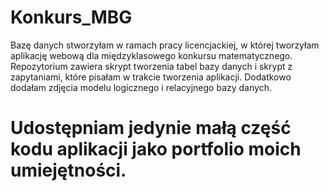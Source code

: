 # Konkurs_MBG
Bazę danych stworzyłam w ramach pracy licencjackiej, w której tworzyłam aplikację webową dla międzyklasowego konkursu matematycznego.
Repozytorium zawiera skrypt tworzenia tabel bazy danych i skrypt z zapytaniami, które pisałam w trakcie tworzenia aplikacji.
Dodatkowo dodałam zdjęcia modelu logicznego i relacyjnego bazy danych.
# Udostępniam jedynie małą część kodu aplikacji jako portfolio moich umiejętności.
